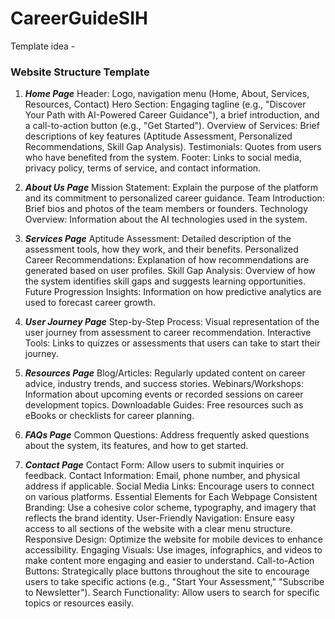 # CareerGuideSIH

Template idea -

### Website Structure Template

1. **_Home Page_**
   Header: Logo, navigation menu (Home, About, Services, Resources, Contact)
   Hero Section: Engaging tagline (e.g., "Discover Your Path with AI-Powered Career Guidance"), a brief introduction, and a call-to-action button (e.g., "Get Started").
   Overview of Services: Brief descriptions of key features (Aptitude Assessment, Personalized Recommendations, Skill Gap Analysis).
   Testimonials: Quotes from users who have benefited from the system.
   Footer: Links to social media, privacy policy, terms of service, and contact information.

2. **_About Us Page_**
   Mission Statement: Explain the purpose of the platform and its commitment to personalized career guidance.
   Team Introduction: Brief bios and photos of the team members or founders.
   Technology Overview: Information about the AI technologies used in the system.

3. **_Services Page_**
   Aptitude Assessment: Detailed description of the assessment tools, how they work, and their benefits.
   Personalized Career Recommendations: Explanation of how recommendations are generated based on user profiles.
   Skill Gap Analysis: Overview of how the system identifies skill gaps and suggests learning opportunities.
   Future Progression Insights: Information on how predictive analytics are used to forecast career growth.

4. **_User Journey Page_**
   Step-by-Step Process: Visual representation of the user journey from assessment to career recommendation.
   Interactive Tools: Links to quizzes or assessments that users can take to start their journey.

5. **_Resources Page_**
   Blog/Articles: Regularly updated content on career advice, industry trends, and success stories.
   Webinars/Workshops: Information about upcoming events or recorded sessions on career development topics.
   Downloadable Guides: Free resources such as eBooks or checklists for career planning.

6. **_FAQs Page_**
   Common Questions: Address frequently asked questions about the system, its features, and how to get started.

7. **_Contact Page_**
   Contact Form: Allow users to submit inquiries or feedback.
   Contact Information: Email, phone number, and physical address if applicable.
   Social Media Links: Encourage users to connect on various platforms.
   Essential Elements for Each Webpage
   Consistent Branding: Use a cohesive color scheme, typography, and imagery that reflects the brand identity.
   User-Friendly Navigation: Ensure easy access to all sections of the website with a clear menu structure.
   Responsive Design: Optimize the website for mobile devices to enhance accessibility.
   Engaging Visuals: Use images, infographics, and videos to make content more engaging and easier to understand.
   Call-to-Action Buttons: Strategically place buttons throughout the site to encourage users to take specific actions (e.g., "Start Your Assessment," "Subscribe to Newsletter").
   Search Functionality: Allow users to search for specific topics or resources easily.

